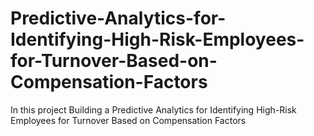 # Predictive-Analytics-for-Identifying-High-Risk-Employees-for-Turnover-Based-on-Compensation-Factors
In this project Building a Predictive Analytics for Identifying High-Risk Employees for Turnover Based on Compensation Factors
